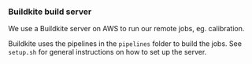 ### Buildkite build server

We use a Buildkite server on AWS to run our remote jobs, eg. calibration.

Buildkite uses the pipelines in the `pipelines` folder to build the jobs.
See `setup.sh` for general instructions on how to set up the server.
